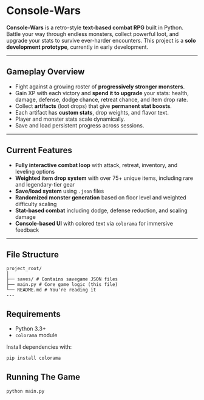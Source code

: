 # Console-Wars

**Console-Wars** is a retro-style **text-based combat RPG** built in Python. Battle your way through endless monsters, collect powerful loot, and upgrade your stats to survive ever-harder encounters. This project is a **solo development prototype**, currently in early development.

---

## Gameplay Overview

- Fight against a growing roster of **progressively stronger monsters**.
- Gain XP with each victory and **spend it to upgrade** your stats: health, damage, defense, dodge chance, retreat chance, and item drop rate.
- Collect **artifacts** (loot drops) that give **permanent stat boosts**.
- Each artifact has **custom stats**, drop weights, and flavor text.
- Player and monster stats scale dynamically.
- Save and load persistent progress across sessions.

---

## Current Features

- **Fully interactive combat loop** with attack, retreat, inventory, and leveling options
- **Weighted item drop system** with over 75+ unique items, including rare and legendary-tier gear
- **Save/load system** using `.json` files
- **Randomized monster generation** based on floor level and weighted difficulty scaling
- **Stat-based combat** including dodge, defense reduction, and scaling damage
- **Console-based UI** with colored text via `colorama` for immersive feedback

---

## File Structure
```
project_root/
│
├── saves/ # Contains savegame JSON files
├── main.py # Core game logic (this file)
└── README.md # You're reading it
---
```

## Requirements

- Python 3.3+
- `colorama` module

Install dependencies with:
```bash
pip install colorama
```

## Running The Game
```
python main.py
```


